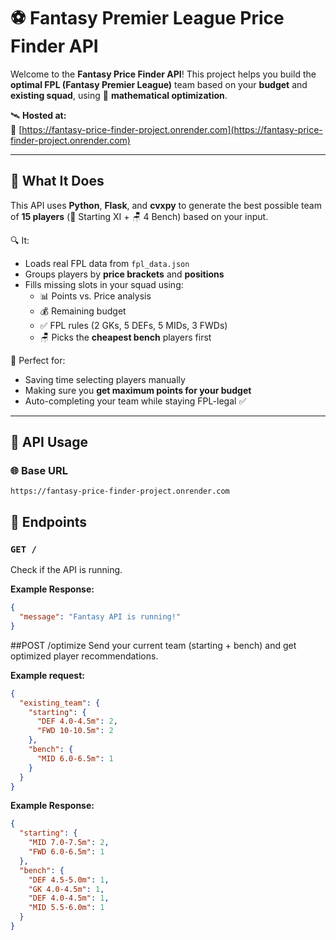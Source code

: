 # ⚽ Fantasy Premier League Price Finder API

Welcome to the **Fantasy Price Finder API**! This project helps you build the **optimal FPL (Fantasy Premier League)** team based on your **budget** and **existing squad**, using 🔬 **mathematical optimization**.

🛰️ **Hosted at:**  
🔗 [https://fantasy-price-finder-project.onrender.com](https://fantasy-price-finder-project.onrender.com)

---

## 🧠 What It Does

This API uses **Python**, **Flask**, and **cvxpy** to generate the best possible team of **15 players** (🧤 Starting XI + 🪑 4 Bench) based on your input.

🔍 It:
- Loads real FPL data from `fpl_data.json`
- Groups players by **price brackets** and **positions**
- Fills missing slots in your squad using:
  - 📊 Points vs. Price analysis
  - 💰 Remaining budget
  - ✅ FPL rules (2 GKs, 5 DEFs, 5 MIDs, 3 FWDs)
  - 🪑 Picks the **cheapest bench** players first

🎯 Perfect for:
- Saving time selecting players manually
- Making sure you **get maximum points for your budget**
- Auto-completing your team while staying FPL-legal ✅

---

## 🔌 API Usage

### 🌐 Base URL

```text
https://fantasy-price-finder-project.onrender.com
```
## 📌 Endpoints

### `GET /`
Check if the API is running.

**Example Response:**
```json
{
  "message": "Fantasy API is running!"
}
```

##POST /optimize
Send your current team (starting + bench) and get optimized player recommendations.


**Example request:** 
```json
{
  "existing_team": {
    "starting": {
      "DEF 4.0-4.5m": 2,
      "FWD 10-10.5m": 2
    },
    "bench": {
      "MID 6.0-6.5m": 1
    }
  }
}
```

**Example Response:**
```json
{
  "starting": {
    "MID 7.0-7.5m": 2,
    "FWD 6.0-6.5m": 1
  },
  "bench": {
    "DEF 4.5-5.0m": 1,
    "GK 4.0-4.5m": 1,
    "DEF 4.0-4.5m": 1,
    "MID 5.5-6.0m": 1
  }
}
```
